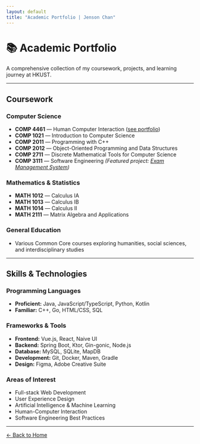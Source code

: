 ```yaml
---
layout: default
title: "Academic Portfolio | Jenson Chan"
---
```


# 📚 Academic Portfolio


A comprehensive collection of my coursework, projects, and learning journey at HKUST.

---

## Coursework

### Computer Science
- **COMP 4461** — Human Computer Interaction ([see portfolio](/comp4461-portfolio.html))
- **COMP 1021** — Introduction to Computer Science
- **COMP 2011** — Programming with C++
- **COMP 2012** — Object-Oriented Programming and Data Structures
- **COMP 2711** — Discrete Mathematical Tools for Computer Science
- **COMP 3111** — Software Engineering *(Featured project: [Exam Management System](https://github.com/waydxd/COMP3111-Project))*

### Mathematics & Statistics
- **MATH 1012** — Calculus IA
- **MATH 1013** — Calculus IB
- **MATH 1014** — Calculus II
- **MATH 2111** — Matrix Algebra and Applications

### General Education
- Various Common Core courses exploring humanities, social sciences, and interdisciplinary studies

---

## Skills & Technologies

### Programming Languages
- **Proficient:** Java, JavaScript/TypeScript, Python, Kotlin
- **Familiar:** C++, Go, HTML/CSS, SQL

### Frameworks & Tools
- **Frontend:** Vue.js, React, Naive UI
- **Backend:** Spring Boot, Ktor, Gin-gonic, Node.js
- **Database:** MySQL, SQLite, MapDB
- **Development:** Git, Docker, Maven, Gradle
- **Design:** Figma, Adobe Creative Suite

### Areas of Interest
- Full-stack Web Development
- User Experience Design
- Artificial Intelligence & Machine Learning
- Human-Computer Interaction
- Software Engineering Best Practices

---

[← Back to Home](/)
